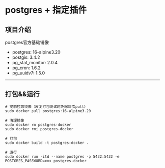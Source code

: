 # postgres + 指定插件

项目介绍
---

postgres官方基础镜像

 - postgres: 16-alpine3.20 
 - postgis: 3.4.2
 - pg_stat_monitor: 2.0.4
 - pg_cron: 1.6.2
 - pg_uuidv7: 1.5.0

---

## 打包&&运行
```shell
# 提前拉取镜像（反复打包测试时免除每次pull）
sudo docker pull postgres:16-alpine3.20

# 清理镜像
sudo docker rm postgres-docker
sudo docker rmi postgres-docker

# 打包
sudo docker build -t postgres-docker .

# 运行
sudo docker run -itd --name postgres -p 5432:5432 -e POSTGRES_PASSWORD=xxx postgres-docker
```
